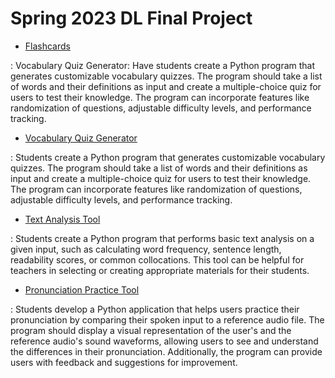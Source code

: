 # Spring 2023 DL Final Project

+ [Flashcards](https://github.com/MK316/Spring2023/blob/main/DL/DLProject/01_flashcards.ipynb)

: Vocabulary Quiz Generator: Have students create a Python program that generates customizable vocabulary quizzes. The program should take a list of words and their definitions as input and create a multiple-choice quiz for users to test their knowledge. The program can incorporate features like randomization of questions, adjustable difficulty levels, and performance tracking.

+ [Vocabulary Quiz Generator]()

: Students create a Python program that generates customizable vocabulary quizzes. The program should take a list of words and their definitions as input and create a multiple-choice quiz for users to test their knowledge. The program can incorporate features like randomization of questions, adjustable difficulty levels, and performance tracking.

+ [Text Analysis Tool]()

: Students create a Python program that performs basic text analysis on a given input, such as calculating word frequency, sentence length, readability scores, or common collocations. This tool can be helpful for teachers in selecting or creating appropriate materials for their students.

+ [Pronunciation Practice Tool]()

: Students develop a Python application that helps users practice their pronunciation by comparing their spoken input to a reference audio file. The program should display a visual representation of the user's and the reference audio's sound waveforms, allowing users to see and understand the differences in their pronunciation. Additionally, the program can provide users with feedback and suggestions for improvement.
